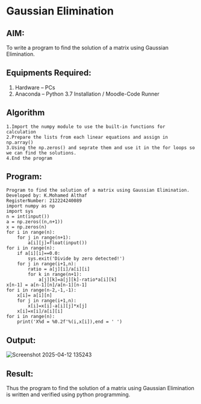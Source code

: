 # Gaussian Elimination

## AIM:
To write a program to find the solution of a matrix using Gaussian Elimination.

## Equipments Required:
1. Hardware – PCs
2. Anaconda – Python 3.7 Installation / Moodle-Code Runner

## Algorithm
```
1.Import the numpy module to use the built-in functions for calculation 
2.Prepare the lists from each linear equations and assign in np.array() 
3.Using the np.zeros() and seprate them and use it in the for loops so we can find the solutions. 
4.End the program
```
## Program:
```
Program to find the solution of a matrix using Gaussian Elimination.
Developed by: K.Mohamed Althaf 
RegisterNumber: 212224240089
import numpy as np
import sys
n = int(input())
a = np.zeros((n,n+1))
x = np.zeros(n)
for i in range(n):
    for j in range(n+1):
        a[i][j]=float(input())
for i in range(n):
    if a[i][i]==0.0:
        sys.exit('Divide by zero detected!')
    for j in range(i+1,n):
        ratio = a[j][i]/a[i][i]
        for k in range(n+1):
            a[j][k]=a[j][k]-ratio*a[i][k]
x[n-1] = a[n-1][n]/a[n-1][n-1]
for i in range(n-2,-1,-1):
    x[i]= a[i][n]
    for j in range(i+1,n):
        x[i]=x[i]-a[i][j]*x[j]
    x[i]=x[i]/a[i][i]
for i in range(n):
    print('X%d = %0.2f'%(i,x[i]),end = ' ')
```

## Output:
![Screenshot 2025-04-12 135243](https://github.com/user-attachments/assets/a530a552-880a-4099-a384-7a56618429e6)

## Result:
Thus the program to find the solution of a matrix using Gaussian Elimination is written and verified using python programming.


